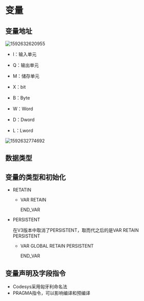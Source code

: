 # 变量



## 变量地址

![1592632620955](C:\Users\Giggy\AppData\Roaming\Typora\typora-user-images\1592632620955.png)



* I：输入单元
* Q：输出单元
* M：储存单元



* X：bit
* B：Byte
* W：Word
* D：Dword
* L：Lword



![1592632774692](C:\Users\Giggy\AppData\Roaming\Typora\typora-user-images\1592632774692.png)



## 数据类型









## 变量的类型和初始化

* RETATIN

  * VAR RETAIN

    END_VAR



* PERSISTENT

  在V3版本中取消了PERSISTENT，取而代之后的是VAR RETAIN PERSISTENT

  * VAR GLOBAL RETAIN PERSISTENT

    END_VAR







## 变量声明及字段指令

* Codesys采用匈牙利命名法
* PRAGMA指令，可以影响编译和预编译